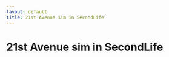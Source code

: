 ```yaml
---
layout: default
title: 21st Avenue sim in SecondLife
---
```

# 21st Avenue sim in SecondLife

[SecondLife]: http://secondlife.com/

<!-- vim: shiftwidth=2 tabstop=2 autoindent expandtab
-->
